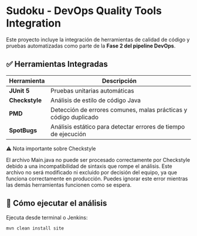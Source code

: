 ﻿# Sudoku - DevOps Quality Tools Integration

Este proyecto incluye la integración de herramientas de calidad de código y pruebas automatizadas como parte de la **Fase 2 del pipeline DevOps**.

## ✅ Herramientas Integradas

| Herramienta   | Descripción |
|---------------|-------------|
| **JUnit 5**   | Pruebas unitarias automáticas |
| **Checkstyle** | Análisis de estilo de código Java |
| **PMD**       | Detección de errores comunes, malas prácticas y código duplicado |
| **SpotBugs**  | Análisis estático para detectar errores de tiempo de ejecución |

⚠️ Nota importante sobre Checkstyle

El archivo Main.java no puede ser procesado correctamente por Checkstyle debido a una incompatibilidad de sintaxis que rompe el análisis.
Este archivo no será modificado ni excluido por decisión del equipo, ya que funciona correctamente en producción.
Puedes ignorar este error mientras las demás herramientas funcionen como se espera.

## 🧪 Cómo ejecutar el análisis

Ejecuta desde terminal o Jenkins:

```bash
mvn clean install site

